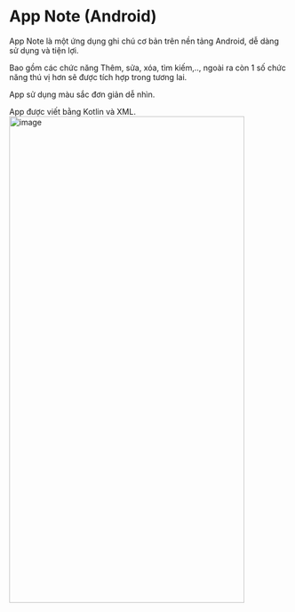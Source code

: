 # App Note (Android)

App Note là một ứng dụng ghi chú cơ bản trên nền tảng Android, dễ dàng sử dụng và tiện lợi.

Bao gồm các chức năng Thêm, sửa, xóa, tìm kiếm,.., ngoài ra còn 1 số chức năng thú vị hơn sẽ được tích hợp trong tương lai.

App sử dụng màu sắc đơn giản dễ nhìn.

App được viết bằng Kotlin và XML.
<img width="423" height="875" alt="image" src="https://github.com/user-attachments/assets/ad7fd2df-c55b-4efe-be99-b5822fb03581" />
